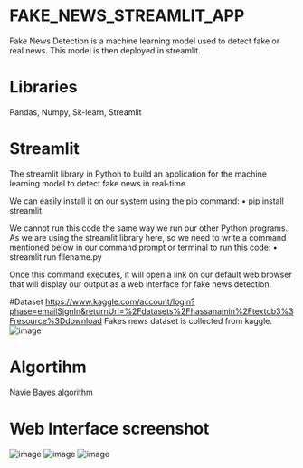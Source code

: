 # FAKE_NEWS_STREAMLIT_APP
Fake News Detection is a machine learning model used to detect fake or real news.
This model is then deployed in streamlit.

# Libraries
Pandas,
Numpy,
Sk-learn,
Streamlit

# Streamlit
The streamlit library in Python to build an application for the machine learning model to detect fake news in real-time.

We can easily install it on our system using the pip command:
• pip install streamlit

We cannot run this code the same way we run our other Python programs. As we are using the streamlit library here, so we need to write a command mentioned below in our command prompt or terminal to run this code:
•	streamlit run filename.py

Once this command executes, it will open a link on our default web browser that will display our output as a web interface for fake news detection.



#Dataset
https://www.kaggle.com/account/login?phase=emailSignIn&returnUrl=%2Fdatasets%2Fhassanamin%2Ftextdb3%3Fresource%3Ddownload
Fakes news dataset is collected from kaggle.
![image](https://user-images.githubusercontent.com/108352774/198819701-9693dfe4-1684-4ac7-a19e-6832b4624dcd.png)


# Algortihm
Navie Bayes algorithm



#  Web Interface screenshot
![image](https://user-images.githubusercontent.com/108352774/198819536-4d7460cf-347e-4e78-87ec-e6a8f8a4d22b.png)
![image](https://user-images.githubusercontent.com/108352774/198819547-ccfa3b3b-d7e8-4eb1-aabe-436dbe9f5e6a.png)
![image](https://user-images.githubusercontent.com/108352774/198819552-60e9d283-255a-4fb8-84ed-06156a265d31.png)



